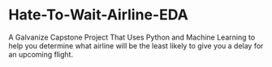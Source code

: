 # Hate-To-Wait-Airline-EDA
A Galvanize Capstone Project That Uses Python and Machine Learning to help you determine what airline will be the least likely to give you a delay for an upcoming flight.
